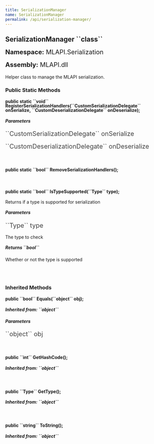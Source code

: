 ```yaml
---
title: SerializationManager
name: SerializationManager
permalink: /api/serialization-manager/
---
```


<div style="line-height: 1;">
	<h2 markdown="1">SerializationManager ``class``</h2>
	<p style="font-size: 20px;"><b>Namespace:</b> MLAPI.Serialization</p>
	<p style="font-size: 20px;"><b>Assembly:</b> MLAPI.dll</p>
</div>
<p>Helper class to manage the MLAPI serialization.</p>

<div>
	<h3 markdown="1">Public Static Methods</h3>
	<div style="line-height: 1;">
		<h4 markdown="1"><b>public static ``void`` RegisterSerializationHandlers(``CustomSerializationDelegate<T>`` onSerialize, ``CustomDeserializationDelegate<T>`` onDeserialize);</b></h4>
		<h5><b>Parameters</b></h5>
		<div>
			<p style="font-size: 20px; color: #444;" markdown="1">``CustomSerializationDelegate<T>`` onSerialize</p>
		</div>
		<div>
			<p style="font-size: 20px; color: #444;" markdown="1">``CustomDeserializationDelegate<T>`` onDeserialize</p>
		</div>
	</div>
	<br>
	<div style="line-height: 1;">
		<h4 markdown="1"><b>public static ``bool`` RemoveSerializationHandlers();</b></h4>
	</div>
	<br>
	<div style="line-height: 1;">
		<h4 markdown="1"><b>public static ``bool`` IsTypeSupported(``Type`` type);</b></h4>
		<p>Returns if a type is supported for serialization</p>
		<h5><b>Parameters</b></h5>
		<div>
			<p style="font-size: 20px; color: #444;" markdown="1">``Type`` type</p>
			<p>The type to check</p>
		</div>
		<h5 markdown="1"><b>Returns ``bool``</b></h5>
		<div>
			<p>Whether or not the type is supported</p>
		</div>
	</div>
	<br>
</div>
<br>
<div>
	<h3 markdown="1">Inherited Methods</h3>
	<div style="line-height: 1;">
		<h4 markdown="1"><b>public ``bool`` Equals(``object`` obj);</b></h4>
		<h5 markdown="1">Inherited from: ``object``</h5>
		<h5><b>Parameters</b></h5>
		<div>
			<p style="font-size: 20px; color: #444;" markdown="1">``object`` obj</p>
		</div>
	</div>
	<br>
	<div style="line-height: 1;">
		<h4 markdown="1"><b>public ``int`` GetHashCode();</b></h4>
		<h5 markdown="1">Inherited from: ``object``</h5>
	</div>
	<br>
	<div style="line-height: 1;">
		<h4 markdown="1"><b>public ``Type`` GetType();</b></h4>
		<h5 markdown="1">Inherited from: ``object``</h5>
	</div>
	<br>
	<div style="line-height: 1;">
		<h4 markdown="1"><b>public ``string`` ToString();</b></h4>
		<h5 markdown="1">Inherited from: ``object``</h5>
	</div>
</div>
<br>
